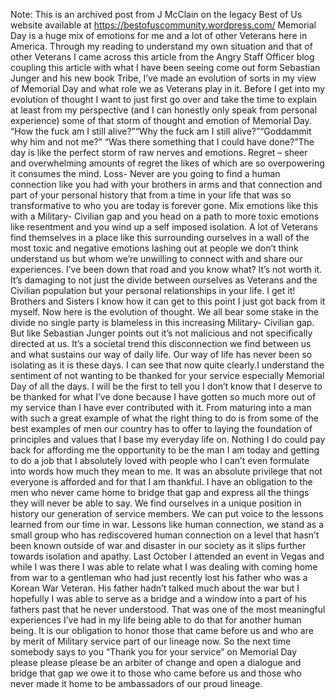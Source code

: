 Note: This is an archived post from J McClain on the legacy Best of Us website available at https://bestofuscommunity.wordpress.com/
Memorial Day is a huge mix of emotions for me and a lot of other  Veterans here in America. Through my reading to understand my own  situation and that of other Veterans I came across this article  from the Angry Staff Officer blog coupling this article with what I have been seeing come out form Sebastian Junger  and his new book Tribe, I’ve made an evolution of sorts in my view of Memorial Day and what role we as Veterans play in it.
Before I get into my evolution of thought I want to just first go  over and take the time to explain at least from my perspective (and I  can honestly only speak from personal experience) some of that storm of  thought and emotion of Memorial Day.
“How the fuck am I still alive?”“Why the fuck am I still alive?”“Goddammit why him and not me?” “Was there something that I could have done?”The day is like the perfect storm of raw nerves and emotions. Regret – sheer and overwhelming amounts  of regret the likes of which are so overpowering it consumes the mind.  Loss- Never are you going to find a human connection like you had with  your brothers in arms and that connection and part of your personal  history that from a time in your life that was so transformative to who  you are today is forever gone.  Mix emotions like this with a Military-  Civilian gap and you head on a path to more toxic emotions like  resentment and you wind up a self imposed isolation. A lot of Veterans  find themselves in a place like this surrounding ourselves in a wall of  the most toxic and negative emotions lashing out at people we don’t  think understand us but whom we’re unwilling to connect with and share  our experiences. I’ve been down that road and you know what? It’s not  worth it. It’s damaging to not just the divide between ourselves as  Veterans and the Civilian population but your personal relationships in  your life. I get it! Brothers and Sisters I know how it can get to this  point I just got back from it myself.
Now here is the evolution of thought. We all bear some stake in the  divide no single party is blameless in this increasing Military-  Civilian gap. But like Sebastian Junger points out it’s not malicious  and not specifically directed at us. It’s a societal trend this  disconnection we find between us and what sustains our way of daily  life. Our way of life has never been so isolating as it is these days. I  can see that now quite clearly.I understand the sentiment of not wanting to be thanked for your service  especially Memorial Day of all the days. I will be the first to tell  you I don’t know that I deserve to be thanked for what I’ve done because  I have gotten so much more out of my service than I have ever  contributed with it. From maturing into a man with such a great example  of what the right thing to do is from some of the best examples of men   our country has to offer to laying the foundation of principles and  values that I base my everyday life on. Nothing I do could pay back for  affording me the opportunity to be the man I am today and getting to do a  job that I absolutely loved with people who I can’t even formulate into  words how much they mean to me. It was an absolute privilege that not  everyone is afforded and for that I am thankful.
I have an obligation to the men  who never came home to bridge that  gap and express all the things they will never be able to say. We find ourselves in a unique position in history our generation of service  members. We can put voice to the lessons learned from our time in war.  Lessons like human connection, we stand as a small group who has  rediscovered human connection on a level that hasn’t been known outside  of war and disaster in our society as it slips further towards isolation  and apathy. Last October I attended an event in Vegas and while I was  there I was able to relate what I was dealing with coming home from war  to a gentleman who had just recently lost his father who was a Korean  War Veteran. His father hadn’t talked much about the war but I hopefully  I was able to serve as a bridge and a window into a part of his fathers  past that he never understood. That was one of the most meaningful  experiences I’ve had in my life being able to do that for another human  being. It is our obligation to honor those that came before us and who  are by merit of Military service part of our lineage now.
So the next time somebody says to you “Thank you for your service” on  Memorial Day please please please be an arbiter of change and open a  dialogue and bridge that gap we owe it to those who came before us and  those who never made it home to be ambassadors of our proud lineage.
